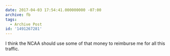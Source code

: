 ```yaml
---
date: 2017-04-03 17:54:41.000000000 -07:00
archive: fb
tags: 
  - Archive Post
id: '1491267281'
---
```


I think the NCAA should use some of that money to reimburse me for all this traffic.
